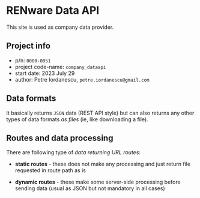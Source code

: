 # RENware Data API

This site is used as company data provider.




## Project info

* p/n: `0000-0051`
* project code-name: `company_dataapi`
* start date: 2023 July 29
* author: Petre Iordanescu, `petre.iordanescu@gmail.com`




## Data formats

It basically returns `JSON` data (REST API style) but can also returns any other types of data formats *as files* (ie, like downloading a file).




## Routes and data processing

There are following type of *data returning URL routes*:

* **static routes** - these does not make any processing and just return file requested in route path as is

* **dynamic routes** - these make some server-side processing before sending data (usual as JSON but not mandatory in all cases)



